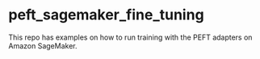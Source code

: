 # peft_sagemaker_fine_tuning

This repo has examples on how to run training with the PEFT adapters on Amazon SageMaker.